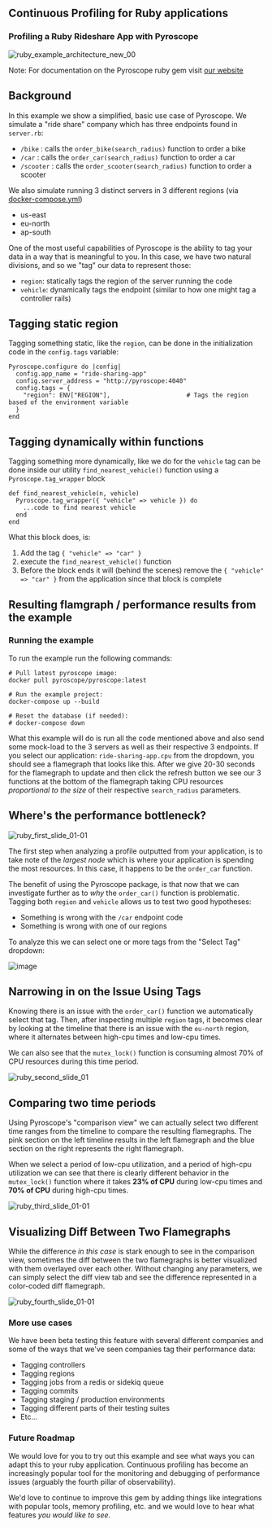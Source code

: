 ## Continuous Profiling for Ruby applications
### Profiling a Ruby Rideshare App with Pyroscope
![ruby_example_architecture_new_00](https://user-images.githubusercontent.com/23323466/173369670-ba6fe5ce-eab0-4824-94dd-c72255efc063.gif)

Note: For documentation on the Pyroscope ruby gem visit [our website](https://pyroscope.io/docs/ruby/)
## Background
In this example we show a simplified, basic use case of Pyroscope. We simulate a "ride share" company which has three endpoints found in `server.rb`:
- `/bike`    : calls the `order_bike(search_radius)` function to order a bike
- `/car`     : calls the `order_car(search_radius)` function to order a car
- `/scooter` : calls the `order_scooter(search_radius)` function to order a scooter

We also simulate running 3 distinct servers in 3 different regions (via [docker-compose.yml](https://github.com/pyroscope-io/pyroscope/blob/main/examples/ruby/docker-compose.yml))
- us-east
- eu-north
- ap-south

One of the most useful capabilities of Pyroscope is the ability to tag your data in a way that is meaningful to you. In this case, we have two natural divisions, and so we "tag" our data to represent those:
- `region`: statically tags the region of the server running the code
- `vehicle`: dynamically tags the endpoint (similar to how one might tag a controller rails)


## Tagging static region
Tagging something static, like the `region`, can be done in the initialization code in the `config.tags` variable:
```
Pyroscope.configure do |config|
  config.app_name = "ride-sharing-app"
  config.server_address = "http://pyroscope:4040"
  config.tags = {
    "region": ENV["REGION"],                     # Tags the region based of the environment variable
  }
end
```

## Tagging dynamically within functions
Tagging something more dynamically, like we do for the `vehicle` tag can be done inside our utility `find_nearest_vehicle()` function using a `Pyroscope.tag_wrapper` block
```
def find_nearest_vehicle(n, vehicle)
  Pyroscope.tag_wrapper({ "vehicle" => vehicle }) do
    ...code to find nearest vehicle
  end
end
```

What this block does, is:
1. Add the tag `{ "vehicle" => "car" }`
2. execute the `find_nearest_vehicle()` function
3. Before the block ends it will (behind the scenes) remove the `{ "vehicle" => "car" }` from the application since that block is complete

## Resulting flamgraph / performance results from the example
### Running the example
To run the example run the following commands:
```
# Pull latest pyroscope image:
docker pull pyroscope/pyroscope:latest

# Run the example project:
docker-compose up --build

# Reset the database (if needed):
# docker-compose down
```

What this example will do is run all the code mentioned above and also send some mock-load to the 3 servers as well as their respective 3 endpoints. If you select our application: `ride-sharing-app.cpu` from the dropdown, you should see a flamegraph that looks like this. After we give 20-30 seconds for the flamegraph to update and then click the refresh button we see our 3 functions at the bottom of the flamegraph taking CPU resources _proportional to the size_ of their respective `search_radius` parameters.

## Where's the performance bottleneck?
![ruby_first_slide_01-01](https://user-images.githubusercontent.com/23323466/139566972-2f04b826-d05c-4307-9b60-4376840001ab.jpg)


The first step when analyzing a profile outputted from your application, is to take note of the _largest node_ which is where your application is spending the most resources. In this case, it happens to be the `order_car` function.

The benefit of using the Pyroscope package, is that now that we can investigate further as to _why_ the `order_car()` function is problematic. Tagging both `region` and `vehicle` allows us to test two good hypotheses:
- Something is wrong with the `/car` endpoint code
- Something is wrong with one of our regions

To analyze this we can select one or more tags from the "Select Tag" dropdown:

![image](https://user-images.githubusercontent.com/23323466/135525308-b81e87b0-6ffb-4ef0-a6bf-3338483d0fc4.png)

## Narrowing in on the Issue Using Tags
Knowing there is an issue with the `order_car()` function we automatically select that tag. Then, after inspecting multiple `region` tags, it becomes clear by looking at the timeline that there is an issue with the `eu-north` region, where it alternates between high-cpu times and low-cpu times.

We can also see that the `mutex_lock()` function is consuming almost 70% of CPU resources during this time period.

![ruby_second_slide_01](https://user-images.githubusercontent.com/23323466/139566994-f3f8c2f3-6bc4-40ca-ac4e-8fc862d0c0ad.jpg)

## Comparing two time periods
Using Pyroscope's "comparison view" we can actually select two different time ranges from the timeline to compare the resulting flamegraphs. The pink section on the left timeline results in the left flamegraph and the blue section on the right represents the right flamegraph.

When we select a period of low-cpu utilization, and a period of high-cpu utilization we can see that there is clearly different behavior in the `mutex_lock()` function where it takes **23% of CPU** during low-cpu times and **70% of CPU** during high-cpu times.

![ruby_third_slide_01-01](https://user-images.githubusercontent.com/23323466/139567004-96064c5b-570c-48a4-aa9a-07a46a0646a5.jpg)

## Visualizing Diff Between Two Flamegraphs
While the difference _in this case_ is stark enough to see in the comparison view, sometimes the diff between the two flamegraphs is better visualized with them overlayed over each other. Without changing any parameters, we can simply select the diff view tab and see the difference represented in a color-coded diff flamegraph.

![ruby_fourth_slide_01-01](https://user-images.githubusercontent.com/23323466/139567016-3f738923-2429-4f93-8fe0-cc0ca8c765fd.jpg)


### More use cases
We have been beta testing this feature with several different companies and some of the ways that we've seen companies tag their performance data:
- Tagging controllers
- Tagging regions
- Tagging jobs from a redis or sidekiq queue
- Tagging commits
- Tagging staging / production environments
- Tagging different parts of their testing suites
- Etc...

### Future Roadmap
We would love for you to try out this example and see what ways you can adapt this to your ruby application. Continuous profiling has become an increasingly popular tool for the monitoring and debugging of performance issues (arguably the fourth pillar of observability).

We'd love to continue to improve this gem by adding things like integrations with popular tools, memory profiling, etc. and we would love to hear what features _you would like to see_.
